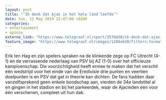 ```yaml
---
layout: post
title: "’Ik denk dat Ajax in het hele land leefde’"
date: Sun, 12 May 2019 22:47:00 +0200
categories: 
- entertainment 
- opinie 
externe_link: "https://www.telegraaf.nl/sport/3576030/ik-denk-dat-ajax-in-het-hele-land-leefde"
feature_image: "https://www.telegraaf.nl/images/1200x630/filters:format(jpeg):quality(80)/cdn-kiosk-api.telegraaf.nl/da6dad3e-7502-11e9-8714-02d1dbdc35d1.jpg"
---
```


<p class="intro">Erik ten Hag en zijn spelers spraken na de klinkende zege op FC Utrecht (4-1) en de verrassende nederlaag van PSV bij AZ (1-0) over het officieuze kampioenschap. Die voorzichtigheid heeft ermee te maken dat het verschil één wedstrijd voor het einde van de Eredivisie drie punten en veertien doelpunten is en PSV dat gat in theorie kan dichten. De fans hadden daar vanzelfsprekend geen enkele boodschap aan, vierden de 34e landstitel al en gingen in het stadion en bij het parkeerdek, waar de Ajacieden één voor één verschenen, compleet uit hun dak.</p>
